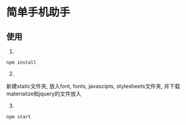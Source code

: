 # 简单手机助手

## 使用
1.

`
    npm install
`

2.

新建static文件夹, 放入font, fonts, javascipts, stylesheets文件夹, 并下载materialize和jquery的文件放入

3.

`
    npm start
`
